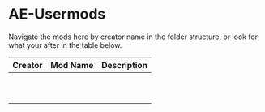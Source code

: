 # AE-Usermods
Navigate the mods here by creator name in the folder structure, or look for what your after in the table below.

|Creator|Mod Name|Description|
|---|---|---|
|  |  |  |
|  |  |  |
|  |  |  |
|  |  |  |
|  |  |  |
|  |  |  |
|  |  |  |
|  |  |  |
|  |  |  |
|  |  |  |

